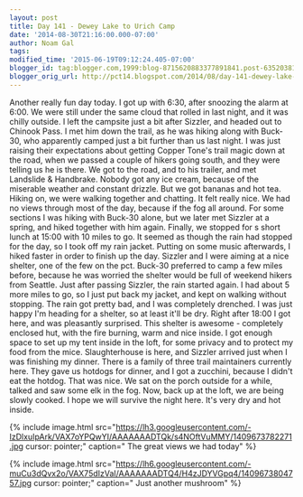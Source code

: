 ```yaml
---
layout: post
title: Day 141 - Dewey Lake to Urich Camp
date: '2014-08-30T21:16:00.000-07:00'
author: Noam Gal
tags:
modified_time: '2015-06-19T09:12:24.405-07:00'
blogger_id: tag:blogger.com,1999:blog-8715620883377891841.post-6352038166180633190
blogger_orig_url: http://pct14.blogspot.com/2014/08/day-141-dewey-lake-to-urich-camp.html
---
```


 Another really fun day today.
 I got up with 6:30, after snoozing the alarm at 6:00. We were still under the
 same cloud that rolled in last night, and it was chilly outside.
 I left the campsite just a bit after Sizzler,
 and headed out to Chinook Pass. I met him down the trail, as he was hiking along with Buck-30, who apparently camped
 just a bit further than us last night. I was just raising their expectations about getting Copper Tone's trail magic
 down at the road, when we passed a couple of hikers going south, and they were telling us he is there.
 We got
 to the road, and to his trailer, and met Landslide &amp; Handbrake. Nobody got any ice cream, because of the
 miserable weather and constant drizzle. But we got bananas and hot tea.
 Hiking on, we were walking together and
 chatting. It felt really nice. We had no views through most of the day, because if the fog all around. For some
 sections I was hiking with Buck-30 alone, but we later met Sizzler at a spring, and hiked together with him
 again.
 Finally, we stopped for s short lunch at 15:00 with 10 miles to go. It seemed as though the rain had
 stopped for the day, so I took off my rain jacket. Putting on some music afterwards, I hiked faster in order to
 finish up the day.
 Sizzler and I were aiming at a nice shelter, one of the few on the pct. Buck-30 preferred to
 camp a few miles before, because he was worried the shelter would be full of weekend hikers from Seattle.
 Just
 after passing Sizzler, the rain started again. I had about 5 more miles to go, so I just put back my jacket, and
 kept on walking without stopping. The rain got pretty bad, and I was completely drenched. I was just happy I'm
 heading for a shelter, so at least it'll be dry.
 Right after 18:00 I got here, and was pleasantly surprised.
 This shelter is awesome - completely enclosed hut, with the fire burning, warm and nice inside. I got enough space
 to set up my tent inside in the loft, for some privacy and to protect my food from the mice. Slaughterhouse is here,
 and Sizzler arrived just when I was finishing my dinner.
 There is a family of three trail maintainers currently
 here. They gave us hotdogs for dinner, and I got a zucchini, because I didn't eat the hotdog. That was nice.
 We
 sat on the porch outside for a while, talked and saw some elk in the fog. Now, back up at the loft, we are being
 slowly cooked. I hope we will survive the night here. It's very dry and hot inside.

 
{% include image.html src="https://lh3.googleusercontent.com/-IzDlxuIpArk/VAX7oYPQwYI/AAAAAAADTQk/s4NOftVuMMY/1409673782271.jpg cursor: pointer;" caption=" The great views we had today" %}

 
{% include image.html src="https://lh6.googleusercontent.com/-muCu3dQvx2o/VAX75dIzVaI/AAAAAAADTQ4/H4zJDYVGpq4/1409673804757.jpg cursor: pointer;" caption=" Just another mushroom" %}

